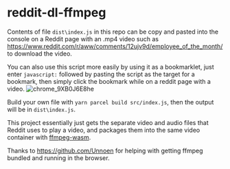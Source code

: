# reddit-dl-ffmpeg

Contents of file `dist\index.js` in this repo can be copy and pasted into the console on a Reddit page with an .mp4 video such as https://www.reddit.com/r/aww/comments/12ujv9d/employee_of_the_month/ to download the video.

You can also use this script more easily by using it as a bookmarklet, just enter `javascript:` followed by pasting the script as the target for a bookmark, then simply click the bookmark while on a reddit page with a video.
![chrome_9XB0J6E8he](https://user-images.githubusercontent.com/102277225/233794262-1da64589-5480-4438-9590-874bb12805ce.png)


Build your own file with `yarn parcel build src/index.js`, then the output will be in `dist\index.js`.

This project essentially just gets the separate video and audio files that Reddit uses to play a video, and packages them into the same video container with [ffmpeg-wasm](https://github.com/ffmpegwasm/ffmpeg.wasm).

Thanks to https://github.com/Unnoen for helping with getting ffmpeg bundled and running in the browser.
